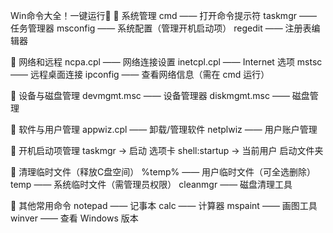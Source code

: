 Win命令大全！一键运行🚀
📌 系统管理
cmd —— 打开命令提示符
taskmgr —— 任务管理器
msconfig —— 系统配置（管理开机启动项）
regedit —— 注册表编辑器

📌 网络和远程
ncpa.cpl —— 网络连接设置
inetcpl.cpl —— Internet 选项
mstsc —— 远程桌面连接
ipconfig —— 查看网络信息（需在 cmd 运行）

📌 设备与磁盘管理
devmgmt.msc —— 设备管理器
diskmgmt.msc —— 磁盘管理

📌 软件与用户管理
appwiz.cpl —— 卸载/管理软件
netplwiz —— 用户账户管理

📌 开机启动项管理
taskmgr → 启动 选项卡
shell:startup → 当前用户 启动文件夹

📌 清理临时文件（释放C盘空间）
%temp% —— 用户临时文件（可全选删除）
temp —— 系统临时文件（需管理员权限）
cleanmgr —— 磁盘清理工具

📌 其他常用命令
notepad —— 记事本
calc —— 计算器
mspaint —— 画图工具
winver —— 查看 Windows 版本
